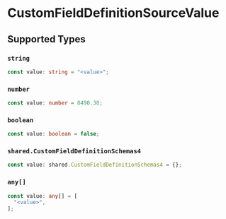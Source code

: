 # CustomFieldDefinitionSourceValue


## Supported Types

### `string`

```typescript
const value: string = "<value>";
```

### `number`

```typescript
const value: number = 8490.38;
```

### `boolean`

```typescript
const value: boolean = false;
```

### `shared.CustomFieldDefinitionSchemas4`

```typescript
const value: shared.CustomFieldDefinitionSchemas4 = {};
```

### `any[]`

```typescript
const value: any[] = [
  "<value>",
];
```

